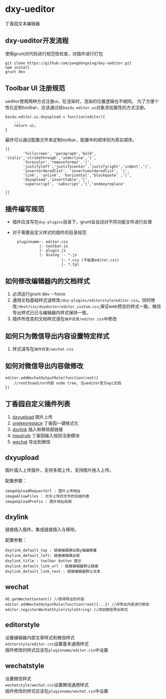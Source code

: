 # dxy-ueditor
丁香园文本编辑器
## dxy-ueditor开发流程
使用grunt对代码进行规范性检查，对插件进行打包

	git clone https://github.com/yangdongxing/dxy-ueditor.git
	npm install
	grunt dev 
## Toolbar UI 注册规范
ueditor使用两种方式注册ui，在渲染时，渲染的位置逻辑也不相同。
为了方便个性化定制toolbar，应该通过给`baidu.editor.ui`对象添加属性的方式注册。

    baidu.editor.ui.dxyupload = function(editor){
    	...
    	return ui;
	}

最终可以通过配置文件来定制toolbar，配置中的顺序则为真实顺序。

	[[
            'fullscreen', 'paragraph','bold', 'italic','strikethrough','underline','|',
            'forecolor','removeformat','|',
            'justifyleft','justifycenter','justifyright','indent','|',
            'insertorderedlist', 'insertunorderedlist', '|',
            'link', 'unlink', 'horizontal','blockquote' ,'|',
            'dxyupload','inserttable','|',
            'superscript', 'subscript','|','onekeyreplace'
            
    ]]
    
## 插件编写规范
* 插件应该写在`dxy-plugins`目录下，grunt会自动对不同功能文件进行处理
* 对于需要自定义样式的插件的目录规范
		
		pluginname-- editor.css
		          |- toolbar.js
		          |- plugin.js
		          |- dialog -- *.js
		          			|- *.css (不能是editor.css)
		          			|- *.tpl
		          			
## 如何修改编辑器内的文档样式
1. 必须运行grunt dev --force
2. 通用文档基础样式请修改`/dxy-plugins/editorstyle/editor.css`。同时修改`/dest/css/dxydoctor/editor_custom.css`,保证web预览的样式一致。微信导出样式已已与编辑器内样式保持一致。
3. 插件所改变的文档样式请在`插件目录/editor.css`中修改

## 如何只为微信导出内容设置特定样式

1. 样式请写在`插件目录/wechat.css`
	
## 如何对微信导出内容做修改

	editor.addWechatOutputRule(function(root){
		//root为ueditor内部 node tree, 见ueditor官方api文档
	})

## 丁香园自定义插件列表
1. [dxyupload](#dxyupload) 图片上传
2. [onekeyreplace](#onekeyreplace) 丁香园一键格式化
3. [dxylink](#dxylink) 插入和移除超链接
4. [inputrule](#inputrule) 丁香园输入规则注册模块
5. [wechat](#wechat) 导出到微信

## dxyupload
图片插入上传插件，支持多图上传，支持图片拖入上传。<a name="dxyupload"></a>

配置参数：
	
	imageUploadRequestUrl : 图片上传地址
 	imageAllowFiles : 允许上传的文件的后缀列表
 	imageUploadPrefix : 图片地址前缀
 	
## dxylink
链接插入插件。集成链接插入与移除。<a name="dxylink"></a>

配置参数：

	dxylink_default_top : 链接编辑弹出框y轴偏移量
 	dxylink_default_left: 链接编辑弹出框
 	dxylink_title : toolbar button 提示
 	dxylink_default_link_url : 链接编辑器默认链接
 	dxylink_default_link_text : 链接编辑器默认文本
 	
## wechat

	UE.getWechatContent() //获得导出的内容
	editor.addWechatOutputRule(function(root){...}) //对导出内容进行修改
	editor.registerWechatStyle(styleString) //添加微信导出样式
	
## editorstyle
设置编辑器内部文章样式和微信样式<br>
`editorstyle/editor.css`设置基本通用样式<br>
插件修改的样式应该在`pluginname/editor.css`中设置

## wechatstyle
设置微信样式<br>
`wechatstyle/wechat.css`设置微信通用样式<br>
插件修改的样式应该在`pluginname/wechat.css`中设置
